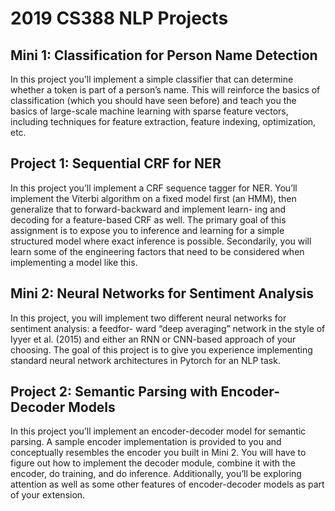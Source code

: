 # 2019 CS388 NLP Projects

## Mini 1: Classification for Person Name Detection

In this project you’ll implement a simple classifier that can determine whether a token is part of a person’s name. 
This will reinforce the basics of classification (which you should have seen before) and teach you the basics of large-scale machine learning with sparse feature vectors, including techniques for feature extraction, feature indexing, optimization, etc.

## Project 1: Sequential CRF for NER

In this project you’ll implement a CRF sequence tagger for NER. You’ll implement the Viterbi algorithm on a fixed model first (an HMM), then generalize that to forward-backward and implement learn- ing and decoding for a feature-based CRF as well. The primary goal of this assignment is to expose you to inference and learning for a simple structured model where exact inference is possible. Secondarily, you will learn some of the engineering factors that need to be considered when implementing a model like this.

## Mini 2: Neural Networks for Sentiment Analysis

In this project, you will implement two different neural networks for sentiment analysis: a feedfor- ward “deep averaging” network in the style of Iyyer et al. (2015) and either an RNN or CNN-based approach of your choosing. The goal of this project is to give you experience implementing standard neural network architectures in Pytorch for an NLP task.

## Project 2: Semantic Parsing with Encoder-Decoder Models

 In this project you’ll implement an encoder-decoder model for semantic parsing. A sample encoder implementation is provided to you and conceptually resembles the encoder you built in Mini 2. You will have to figure out how to implement the decoder module, combine it with the encoder, do training, and do inference. Additionally, you’ll be exploring attention as well as some other features of encoder-decoder models as part of your extension.
